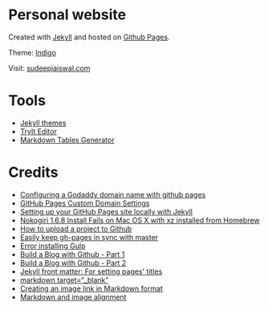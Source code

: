 # Personal website

Created with [Jekyll](https://github.com/jekyll/jekyll) and hosted on [Github Pages](https://pages.github.com).

Theme: [Indigo](https://github.com/sergiokopplin/indigo)

Visit: [sudeepjaiswal.com](http://www.sudeepjaiswal.com)

# Tools

* [Jekyll themes](http://themes.jekyllrc.org)
* [TryIt Editor](http://www.w3schools.com/svg/tryit.asp?filename=trysvg_path2)
* [Markdown Tables Generator](http://www.tablesgenerator.com/markdown_tables)

# Credits

* [Configuring a Godaddy domain name with github pages](http://andrewsturges.com/blog/jekyll/tutorial/2014/11/06/github-and-godaddy.html)
* [GitHub Pages Custom Domain Settings](http://stackoverflow.com/a/30836844)
* [Setting up your GitHub Pages site locally with Jekyll](https://help.github.com/articles/setting-up-your-github-pages-site-locally-with-jekyll/)
* [Nokogiri 1.6.8 Install Fails on Mac OS X with xz installed from Homebrew](https://github.com/sparklemotion/nokogiri/issues/1483)
* [How to upload a project to Github](http://stackoverflow.com/a/12800042)
* [Easily keep gh-pages in sync with master](http://lea.verou.me/2011/10/easily-keep-gh-pages-in-sync-with-master)
* [Error installing Gulp](http://stackoverflow.com/a/30675174)
* [Build a Blog with Github - Part 1](http://artiannaswamy.com/build-a-github-blog-part-1)
* [Build a Blog with Github - Part 2](http://artiannaswamy.com/build-a-github-blog-part-2)
* [Jekyll front matter: For setting pages' titles](https://jekyllrb.com/docs/frontmatter)
* [markdown target=“_blank”](http://stackoverflow.com/a/4705645)
* [Creating an image link in Markdown format](http://meta.stackexchange.com/a/38917)
* [Markdown and image alignment](http://stackoverflow.com/a/255182)
